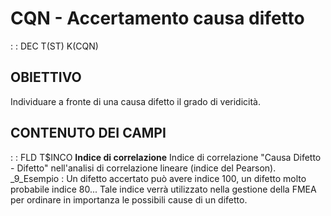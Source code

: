 # CQN - Accertamento causa difetto
 :  : DEC T(ST) K(CQN)
## OBIETTIVO
Individuare a fronte di una causa difetto il grado di veridicità.
## CONTENUTO DEI CAMPI
 :  : FLD T$INCO **Indice di correlazione**
Indice di correlazione "Causa Difetto - Difetto" nell'analisi di correlazione lineare (indice del Pearson).
_9_Esempio : 
Un difetto accertato può avere indice 100, un difetto molto probabile indice 80...
Tale indice verrà utilizzato nella gestione della FMEA per ordinare in importanza le possibili cause di un difetto.
